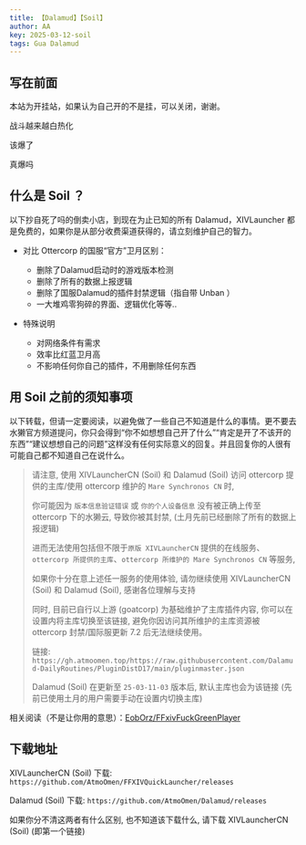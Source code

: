 ```yaml
---
title: 【Dalamud】【Soil】
author: AA
key: 2025-03-12-soil
tags: Gua Dalamud
---
```


## 写在前面

本站为开挂站，如果认为自己开的不是挂，可以关闭，谢谢。

<!--more-->

战斗越来越白热化

该爆了

真爆吗

## 什么是 Soil ？

以下抄自死了吗的倒卖小店，到现在为止已知的所有 Dalamud，XIVLauncher 都是免费的，如果你是从部分收费渠道获得的，请立刻维护自己的智力。

- 对比 Ottercorp 的国服“官方”卫月区别：
  - 删除了Dalamud启动时的游戏版本检测
  - 删除了所有的数据上报逻辑
  - 删除了国服Dalamud的插件封禁逻辑（指自带 Unban ）
  - 一大堆鸡零狗碎的界面、逻辑优化等等..

- 特殊说明
  - 对网络条件有需求
  - 效率比红蓝卫月高
  - 不影响任何你自己的插件，不用删除任何东西

## 用 Soil 之前的须知事项

以下转载，但请一定要阅读，以避免做了一些自己不知道是什么的事情。更不要去水獭官方频道提问，你只会得到“你不如想想自己开了什么”“肯定是开了不该开的东西”“建议想想自己的问题”这样没有任何实际意义的回复。并且回复你的人很有可能自己都不知道自己在说什么。

>请注意, 使用 XIVLauncherCN (Soil) 和 Dalamud (Soil) 访问 ottercorp 提供的主库/使用 ottercorp 维护的 `Mare Synchronos CN` 时,
>
>你可能因为 `版本信息验证错误` 或 `你的个人设备信息` 没有被正确上传至 ottercorp 下的水獭云, 导致你被其封禁, (土月先前已经删除了所有的数据上报逻辑)
>
>进而无法使用包括但不限于`原版 XIVLauncherCN` 提供的在线服务、`ottercorp 所提供的主库`、`ottercorp 所维护的 Mare Synchronos CN` 等服务,
>
>如果你十分在意上述任一服务的使用体验, 请勿继续使用 XIVLauncherCN (Soil) 和 Dalamud (Soil), 感谢各位理解与支持
>
>同时, 目前已自行以上游 (goatcorp) 为基础维护了主库插件内容, 你可以在设置内将主库切换至该链接, 避免你因访问其所维护的主库资源被 ottercorp 封禁/国际服更新 7.2 后无法继续使用。
>
>链接: `https://gh.atmoomen.top/https://raw.githubusercontent.com/Dalamud-DailyRoutines/PluginDistD17/main/pluginmaster.json`
>
>Dalamud (Soil) 在更新至 `25-03-11-03` 版本后, 默认主库也会为该链接 (先前已使用土月的用户需要手动在设置内切换主库)

相关阅读（不是让你用的意思）：[EobOrz/FFxivFuckGreenPlayer](https://github.com/EobOrz/FFxivFuckGreenPlayer)


## 下载地址

XIVLauncherCN (Soil) 下载: `https://github.com/AtmoOmen/FFXIVQuickLauncher/releases`

Dalamud (Soil) 下载: `https://github.com/AtmoOmen/Dalamud/releases`

如果你分不清这两者有什么区别, 也不知道该下载什么, 请下载 XIVLauncherCN (Soil) (即第一个链接)
